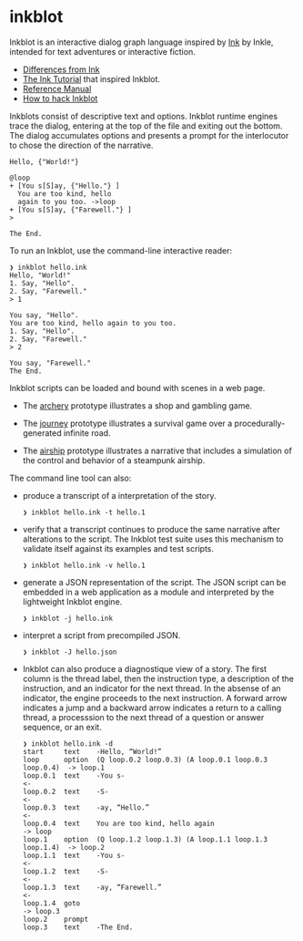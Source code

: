 
# inkblot

Inkblot is an interactive dialog graph language inspired by [Ink] by Inkle,
intended for text adventures or interactive fiction.

[Ink]: https://github.com/inkle/ink

- [Differences from Ink][INKLINK]
- [The Ink Tutorial][TUTORIAL] that inspired Inkblot.
- [Reference Manual][MANUAL]
- [How to hack Inkblot][HACKINK]

[INKLINK]: INKLINK.md
[TUTORIAL]: https://github.com/inkle/ink/blob/master/Documentation/WritingWithInk.md
[MANUAL]: MANUAL.md
[HACKINK]: HACKINKG.md

Inkblots consist of descriptive text and options.
Inkblot runtime engines trace the dialog, entering at the top of the file and
exiting out the bottom.
The dialog accumulates options and presents a prompt for the interlocutor to
chose the direction of the narrative.

```
Hello, {"World!"}

@loop
+ [You s[S]ay, {"Hello."} ]
  You are too kind, hello
  again to you too. ->loop
+ [You s[S]ay, {"Farewell."} ]
>

The End.
```

To run an Inkblot, use the command-line interactive reader:

```
❯ inkblot hello.ink
Hello, "World!"
1. Say, "Hello".
2. Say, "Farewell."
> 1

You say, "Hello".
You are too kind, hello again to you too.
1. Say, "Hello".
2. Say, "Farewell."
> 2

You say, "Farewell."
The End.
```

Inkblot scripts can be loaded and bound with scenes in a web page.

- The [archery][] prototype illustrates a shop and gambling game.

- The [journey][] prototype illustrates a survival game over a
  procedurally-generated infinite road.

- The [airship][] prototype illustrates a narrative that includes
  a simulation of the control and behavior of a steampunk airship.

[archery]: http://archery.aelf.land
[journey]: http://journey.aelf.land
[airship]: http://airship.aelf.land

The command line tool can also:

- produce a transcript of a interpretation of the story.

  ```
  ❯ inkblot hello.ink -t hello.1
  ```

- verify that a transcript continues to produce the same narrative after
  alterations to the script. The Inkblot test suite uses this mechanism to
  validate itself against its examples and test scripts.

  ```
  ❯ inkblot hello.ink -v hello.1
  ```

- generate a JSON representation of the script. The JSON script can be embedded
  in a web application as a module and interpreted by the lightweight Inkblot
  engine.

  ```
  ❯ inkblot -j hello.ink
  ```

- interpret a script from precompiled JSON.

  ```
  ❯ inkblot -J hello.json
  ```

- Inkblot can also produce a diagnostique view of a story. The first column is
  the thread label, then the instruction type, a description of the
  instruction, and an indicator for the next thread. In the absense of an
  indicator, the engine proceeds to the next instruction. A forward arrow
  indicates a jump and a backward arrow indicates a return to a calling thread,
  a processsion to the next thread of a question or answer sequence, or an
  exit.

  ```
  ❯ inkblot hello.ink -d
  start     text    -Hello, “World!”
  loop      option  (Q loop.0.2 loop.0.3) (A loop.0.1 loop.0.3 loop.0.4)  -> loop.1
  loop.0.1  text    -You s-                                               <-
  loop.0.2  text    -S-                                                   <-
  loop.0.3  text    -ay, “Hello.”                                         <-
  loop.0.4  text    You are too kind, hello again                         -> loop
  loop.1    option  (Q loop.1.2 loop.1.3) (A loop.1.1 loop.1.3 loop.1.4)  -> loop.2
  loop.1.1  text    -You s-                                               <-
  loop.1.2  text    -S-                                                   <-
  loop.1.3  text    -ay, “Farewell.”                                      <-
  loop.1.4  goto                                                          -> loop.3
  loop.2    prompt
  loop.3    text    -The End.
  ```

